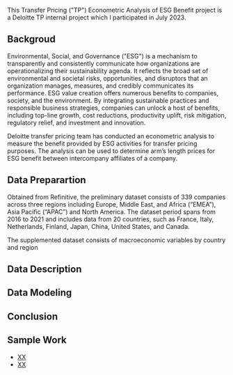 This Transfer Pricing ("TP") Econometric Analysis of ESG Benefit project is a Deloitte TP internal project which I participated in July 2023.

## Backgroud
Environmental, Social, and Governance ("ESG") is a mechanism to transparently and consistently communicate how organizations are operationalizing their sustainability agenda. It reflects the broad set of environmental and societal risks, opportunities, and disruptors that an organization manages, measures, and credibly communicates its performance. ESG value creation offers numerous benefits to companies, society, and the environment. By integrating sustainable practices and responsible business strategies, companies can unlock a host of benefits, including top-line growth, cost reductions, productivity uplift, risk mitigation, regulatory relief, and investment and innovation.

Deloitte transfer pricing team has conducted an econometric analysis to measure the benefit provided by ESG activities for transfer pricing purposes. The analysis can be used to determine arm’s length prices for ESG benefit between intercompany affiliates of a company.  

## Data Preparartion
Obtained from Refinitive, the preliminary dataset consists of 339 companies across three regions including Europe, Middle East, and Africa (“EMEA”), Asia Pacific (“APAC”) and North America. The dataset period spans from 2016 to 2021 and includes data from 20 countries, such as France, Italy, Netherlands, Finland, Japan, China, United States, and Canada.

The supplemented dataset consists of macroeconomic variables by country and region

## Data Description

## Data Modeling

## Conclusion


## Sample Work
* [XX](https://github.com/madelinezL/Project-Demos/blob/main/HAP.ai/Sample%20Work%20(redacted)/HAP.ai%20UI.JPG)
* [XX](https://github.com/madelinezL/Project-Demos/blob/main/HAP.ai/Sample%20Work%20(redacted)/HAP.ai%20Augular.JPG)

